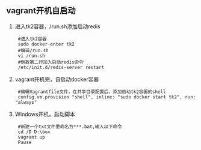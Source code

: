 ##  vagrant开机自启动

1. 进入tk2容器，/run.sh添加启动redis

		#进入tk2容器
		sudo docker-enter tk2
		#编辑/run.sh
		vi /run.sh
		#倒数第二行加入启动redis命令
		/etc/init.d/redis-server restart


2. vagrant开机完，自启动docker容器

		#编辑Vagrantfile文件，在共享目录配置后，添加启动tk2容器的shell
		config.vm.provision "shell", inline: "sudo docker start tk2", run: "always"

3. Windows开机，启动脚本

		#新建一个txt文件重命名为***.bat,输入以下命令
		cd /D D:\box
		vagrant up
		Pause